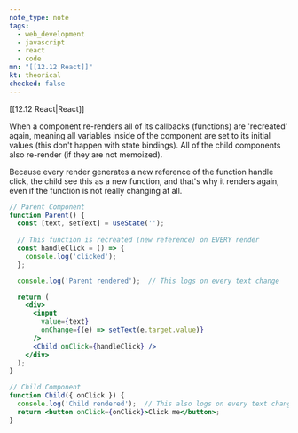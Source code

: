 ```yaml
---
note_type: note
tags:
  - web_development
  - javascript
  - react
  - code
mn: "[[12.12 React]]"
kt: theorical
checked: false
---
```

[[12.12 React|React]]

When a component re-renders all of its callbacks (functions) are 'recreated' again, meaning all variables inside of the component are set to its initial values (this don't happen with state bindings). All of the child components also re-render (if they are not memoized).

Because every render generates a new reference of the function handle click, the child see this as a new function, and that's why it renders again, even if the function is not really changing at all. 

```jsx
// Parent Component
function Parent() {
  const [text, setText] = useState('');
  
  // This function is recreated (new reference) on EVERY render
  const handleClick = () => {
    console.log('clicked');
  };

  console.log('Parent rendered');  // This logs on every text change

  return (
    <div>
      <input 
        value={text} 
        onChange={(e) => setText(e.target.value)} 
      />
      <Child onClick={handleClick} />
    </div>
  );
}

// Child Component
function Child({ onClick }) {
  console.log('Child rendered');  // This also logs on every text change!
  return <button onClick={onClick}>Click me</button>;
}
```

